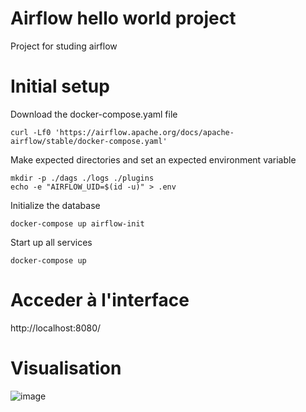 # Airflow hello world project
Project for studing airflow

# Initial setup

Download the docker-compose.yaml file
```
curl -Lf0 'https://airflow.apache.org/docs/apache-airflow/stable/docker-compose.yaml'
```

Make expected directories and set an expected environment variable
```
mkdir -p ./dags ./logs ./plugins
echo -e "AIRFLOW_UID=$(id -u)" > .env
```

Initialize the database
```
docker-compose up airflow-init
```

Start up all services
```
docker-compose up
```
# Acceder à l'interface 

http://localhost:8080/

# Visualisation 

![image](https://user-images.githubusercontent.com/4661178/170865307-7f3ff654-0517-4ada-b04b-08d0217e8368.png)
